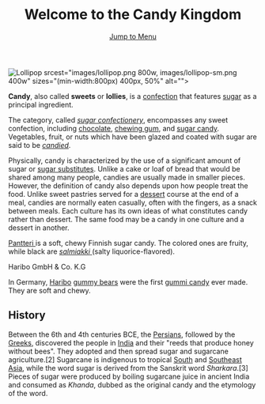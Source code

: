 <header>
  <h1> Welcome to the Candy Kingdom </h1>
  <a id="nav-jump" href="#menu">Jump to Menu</a>
</header>

<img src="images/lollipop.png" alt="Lollipop">
    srcest="images/lollipop.png 800w,
            images/lollipop-sm.png 400w"
    sizes="(min-width:800px) 400px, 50%" alt="">          

  <p> <strong>Candy</strong>, also called <strong>sweets</strong> or <strong>lollies</strong>, is a <a href="//en.wikipedia.org/wiki/confectionery">confection</a> that features <a href="//en.wikipedia.org/wiki/Sugar">sugar</a> as a principal ingredient.</p>

  <p> The category, called <i><a href="//en.wikipedia.org/wiki/confectionery#Sugar_confectionery">sugar confectionery</a></i>, encompasses any sweet confection, including <a href="//en.wikipedia.org/wiki/Chocolate">chocolate</a>, <a href="//en.wikipedia.org/wiki/Chewing_gum">chewing gum</a>, and <a href="//en.wikipedia.org/wiki/Sugar_candy">sugar candy</a>. Vegetables, fruit, or nuts which have been glazed and coated with sugar are said to be <em><a href="//en.wikipedia.org/wiki/Candied_fruit">candied</a></em>.</p>

  <p> Physically, candy is characterized by the use of a significant amount of sugar or <a href="//en.wikipedia.org/wiki/Sugar_substitute">sugar substitutes</a>. Unlike a cake or loaf of bread that would be shared among many people, candies are usually made in smaller pieces. However, the definition of candy also depends upon how people treat the food. Unlike sweet pastries served for a <a href="//en.wikipedia.org/wiki/Dessert">dessert</a> course at the end of a meal, candies are normally eaten casually, often with the fingers, as a snack between meals. Each culture has its own ideas of what constitutes candy rather than dessert. The same food may be a candy in one culture and a dessert in another.</p>

  <p> <a href="//en.wikipedia.org/wiki/Pantteri">Pantteri </a> is a soft, chewy Finnish sugar candy. The colored ones are fruity, while black are <a href="//en.wikipedia.org/wiki/Salty_liquorice"> <i lang="ang">salmiakki</i> </a>(salty liquorice-flavored).</p>

<!-- HEWWO JESS -->

<p>Haribo GmbH &amp; Co. K.G</p>
<p>In Germany, <a href="//en.wikipedia.org/wiki/Haribo">Haribo</a> <a href="//en.wikipedia.org/wiki/Gummy_bear">gummy bears</a> were the first <a href="//en.wikipedia.org/wiki/Gummy_candy">gummi candy</a> ever made. They are soft and chewy.</p>

<h2> History </h2>

<p>Between the 6th and 4th centuries BCE, the <a href="//en.wikipedia.org/wiki/Persian_people"> Persians</a>, followed by the <a href="//en.wikipedia.org/wiki/Greeks">Greeks</a>, discovered the people in <a href="//en.wikipedia.org/wiki/India">India</a> and their "reeds that produce honey without bees". They adopted and then spread sugar and sugarcane agriculture.[2] Sugarcane is indigenous to tropical <a href="//en.wikipedia.org/wiki/South_Asia">South</a> and <a href="//en.wikipedia.org/wiki/Southeast_Asia">Southeast Asia</a>, while the word sugar is derived from the Sanskrit word <i>Sharkara</i>.[3] Pieces of sugar were produced by boiling sugarcane juice in ancient India and consumed as <i>Khanda</i>, dubbed as the original candy and the etymology of the word.</p>
